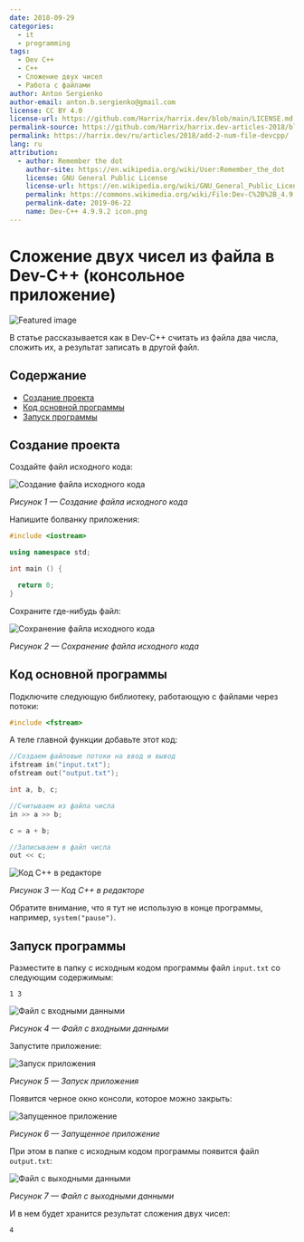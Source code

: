 ```yaml
---
date: 2018-09-29
categories:
  - it
  - programming
tags:
  - Dev C++
  - C++
  - Сложение двух чисел
  - Работа с файлами
author: Anton Sergienko
author-email: anton.b.sergienko@gmail.com
license: CC BY 4.0
license-url: https://github.com/Harrix/harrix.dev/blob/main/LICENSE.md
permalink-source: https://github.com/Harrix/harrix.dev-articles-2018/blob/main/add-2-num-file-devcpp/add-2-num-file-devcpp.md
permalink: https://harrix.dev/ru/articles/2018/add-2-num-file-devcpp/
lang: ru
attribution:
  - author: Remember the dot
    author-site: https://en.wikipedia.org/wiki/User:Remember_the_dot
    license: GNU General Public License
    license-url: https://en.wikipedia.org/wiki/GNU_General_Public_License
    permalink: https://commons.wikimedia.org/wiki/File:Dev-C%2B%2B_4.9.9.2_icon.png
    permalink-date: 2019-06-22
    name: Dev-C++ 4.9.9.2 icon.png
---
```


# Сложение двух чисел из файла в Dev-C++ (консольное приложение)

![Featured image](featured-image.svg)

В статье рассказывается как в Dev-C++ считать из файла два числа, сложить их, а результат записать в другой файл.

## Содержание

- [Создание проекта](#создание-проекта)
- [Код основной программы](#код-основной-программы)
- [Запуск программы](#запуск-программы)

## Создание проекта

Создайте файл исходного кода:

![Создание файла исходного кода](img/new-source_01.png)

_Рисунок 1 — Создание файла исходного кода_

Напишите болванку приложения:

```cpp
#include <iostream>

using namespace std;

int main () {

  return 0;
}
```

Сохраните где-нибудь файл:

![Сохранение файла исходного кода](img/new-source_02.png)

_Рисунок 2 — Сохранение файла исходного кода_

## Код основной программы

Подключите следующую библиотеку, работающую с файлами через потоки:

```cpp
#include <fstream>
```

А теле главной функции добавьте этот код:

```cpp
//Создаем файловые потоки на ввод и вывод
ifstream in("input.txt");
ofstream out("output.txt");

int a, b, c;

//Считываем из файла числа
in >> a >> b;

c = a + b;

//Записываем в файл числа
out << c;
```

![Код C++ в редакторе](img/cpp.png)

_Рисунок 3 — Код C++ в редакторе_

Обратите внимание, что я тут не использую в конце программы, например, `system("pause")`.

## Запуск программы

Разместите в папку с исходным кодом программы файл `input.txt` со следующим содержимым:

```text
1 3
```

![Файл с входными данными](img/input.png)

_Рисунок 4 — Файл с входными данными_

Запустите приложение:

![Запуск приложения](img/run_01.png)

_Рисунок 5 — Запуск приложения_

Появится черное окно консоли, которое можно закрыть:

![Запущенное приложение](img/run_02.png)

_Рисунок 6 — Запущенное приложение_

При этом в папке с исходным кодом программы появится файл `output.txt`:

![Файл с выходными данными](img/output.png)

_Рисунок 7 — Файл с выходными данными_

И в нем будет хранится результат сложения двух чисел:

```text
4
```
